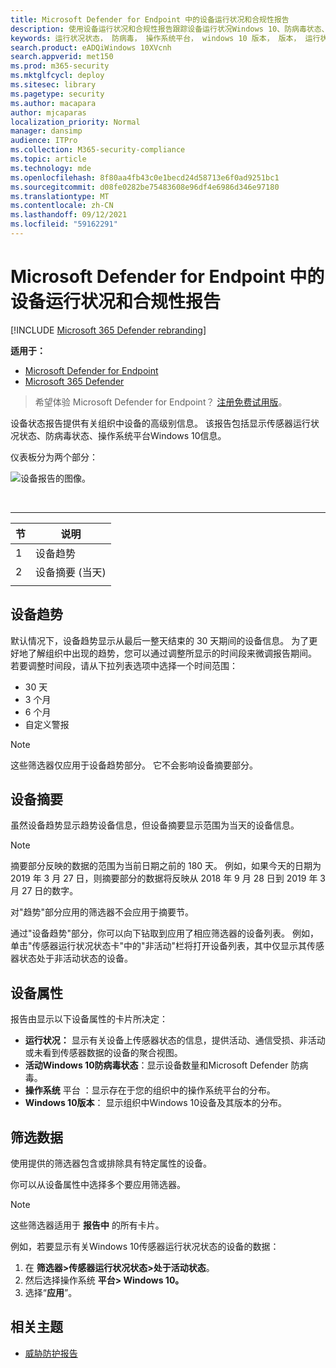 ```yaml
---
title: Microsoft Defender for Endpoint 中的设备运行状况和合规性报告
description: 使用设备运行状况和合规性报告跟踪设备运行状况Windows 10、防病毒状态、操作系统平台和版本
keywords: 运行状况状态， 防病毒， 操作系统平台， windows 10 版本， 版本， 运行状况， 合规性， 状态
search.product: eADQiWindows 10XVcnh
search.appverid: met150
ms.prod: m365-security
ms.mktglfcycl: deploy
ms.sitesec: library
ms.pagetype: security
ms.author: macapara
author: mjcaparas
localization_priority: Normal
manager: dansimp
audience: ITPro
ms.collection: M365-security-compliance
ms.topic: article
ms.technology: mde
ms.openlocfilehash: 8f80aa4fb43c0e1becd24d58713e6f0ad9251bc1
ms.sourcegitcommit: d08fe0282be75483608e96df4e6986d346e97180
ms.translationtype: MT
ms.contentlocale: zh-CN
ms.lasthandoff: 09/12/2021
ms.locfileid: "59162291"
---
```

# <a name="device-health-and-compliance-report-in-microsoft-defender-for-endpoint"></a>Microsoft Defender for Endpoint 中的设备运行状况和合规性报告

[!INCLUDE [Microsoft 365 Defender rebranding](../../includes/microsoft-defender.md)]


**适用于：**
- [Microsoft Defender for Endpoint](https://go.microsoft.com/fwlink/p/?linkid=2154037)
- [Microsoft 365 Defender](https://go.microsoft.com/fwlink/?linkid=2118804)

> 希望体验 Microsoft Defender for Endpoint？ [注册免费试用版](https://signup.microsoft.com/create-account/signup?products=7f379fee-c4f9-4278-b0a1-e4c8c2fcdf7e&ru=https://aka.ms/MDEp2OpenTrial?ocid=docs-wdatp-exposedapis-abovefoldlink)。

设备状态报告提供有关组织中设备的高级别信息。 该报告包括显示传感器运行状况状态、防病毒状态、操作系统平台Windows 10信息。

仪表板分为两个部分：

![设备报告的图像。](images/device-reports.png)

<br>

****

|节|说明|
|---|---|
|1|设备趋势|
|2|设备摘要 (当天) |
|||

## <a name="device-trends"></a>设备趋势

默认情况下，设备趋势显示从最后一整天结束的 30 天期间的设备信息。 为了更好地了解组织中出现的趋势，您可以通过调整所显示的时间段来微调报告期间。 若要调整时间段，请从下拉列表选项中选择一个时间范围：

- 30 天
- 3 个月
- 6 个月
- 自定义警报

> [!NOTE]
> 这些筛选器仅应用于设备趋势部分。 它不会影响设备摘要部分。

## <a name="device-summary"></a>设备摘要

虽然设备趋势显示趋势设备信息，但设备摘要显示范围为当天的设备信息。

> [!NOTE]
> 摘要部分反映的数据的范围为当前日期之前的 180 天。 例如，如果今天的日期为 2019 年 3 月 27 日，则摘要部分的数据将反映从 2018 年 9 月 28 日到 2019 年 3 月 27 日的数字。
>
> 对"趋势"部分应用的筛选器不会应用于摘要节。

通过"设备趋势"部分，你可以向下钻取到应用了相应筛选器的设备列表。 例如，单击"传感器运行状况状态卡"中的"非活动"栏将打开设备列表，其中仅显示其传感器状态处于非活动状态的设备。

## <a name="device-attributes"></a>设备属性

报告由显示以下设备属性的卡片所决定：

- **运行状况：** 显示有关设备上传感器状态的信息，提供活动、通信受损、非活动或未看到传感器数据的设备的聚合视图。
- **活动Windows 10防病毒状态**：显示设备数量和Microsoft Defender 防病毒。
- **操作系统** 平台 ：显示存在于您的组织中的操作系统平台的分布。
- **Windows 10版本**： 显示组织中Windows 10设备及其版本的分布。

## <a name="filter-data"></a>筛选数据

使用提供的筛选器包含或排除具有特定属性的设备。

你可以从设备属性中选择多个要应用筛选器。

> [!NOTE]
> 这些筛选器适用于 **报告中** 的所有卡片。

例如，若要显示有关Windows 10传感器运行状况状态的设备的数据：

1. 在 **筛选器>传感器运行状况状态>处于活动状态**。
2. 然后选择操作系统 **平台> Windows 10。**
3. 选择“**应用**”。

## <a name="related-topic"></a>相关主题

- [威胁防护报告](threat-protection-reports.md)
